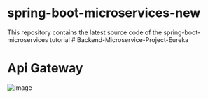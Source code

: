 # spring-boot-microservices-new
This repository contains the latest source code of the spring-boot-microservices tutorial
#   B a c k e n d - M i c r o s e r v i c e - P r o j e c t - E u r e k a 
 
 

# Api Gateway

![image](https://github.com/chunkityip/Backend-Microservice-Project-Eureka/assets/47329780/3e53e56a-2aca-4467-9d0c-c1265e212068)
